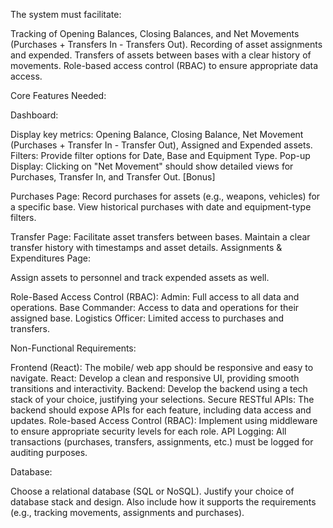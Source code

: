 
The system must facilitate:


Tracking of Opening Balances, Closing Balances, and Net Movements (Purchases + Transfers In - Transfers Out).
Recording of asset assignments and expended.
Transfers of assets between bases with a clear history of movements.
Role-based access control (RBAC) to ensure appropriate data access.




Core Features Needed:


Dashboard:

Display key metrics: Opening Balance, Closing Balance, Net Movement (Purchases + Transfer In - Transfer Out), Assigned and Expended assets.
Filters: Provide filter options for Date, Base and Equipment Type.
Pop-up Display: Clicking on "Net Movement" should show detailed views for Purchases, Transfer In, and Transfer Out. [Bonus]

Purchases Page:
Record purchases for assets (e.g., weapons, vehicles) for a specific base.
View historical purchases with date and equipment-type filters.

Transfer Page:
Facilitate asset transfers between bases.
Maintain a clear transfer history with timestamps and asset details.
Assignments & Expenditures Page:

Assign assets to personnel and track expended assets as well.

Role-Based Access Control (RBAC):
Admin: Full access to all data and operations.
Base Commander: Access to data and operations for their assigned base.
Logistics Officer: Limited access to purchases and transfers.


Non-Functional Requirements:

Frontend (React):
The mobile/ web app should be responsive and easy to navigate.
React: Develop a clean and responsive UI, providing smooth transitions and interactivity.
Backend:
Develop the backend using a tech stack of your choice, justifying your selections.
Secure RESTful APIs: The backend should expose APIs for each feature, including data access and updates.
Role-based Access Control (RBAC): Implement using middleware to ensure appropriate security levels for each role.
API Logging: All transactions (purchases, transfers, assignments, etc.) must be logged for auditing purposes.

Database: 

Choose a relational database (SQL or NoSQL). Justify your choice of database stack and design. Also include how it supports the requirements (e.g., tracking movements, assignments and purchases).
